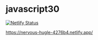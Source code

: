 # javascript30

[![Netlify Status](https://api.netlify.com/api/v1/badges/c0d69af8-05ed-4bc9-ba5e-f0a50e8b1b66/deploy-status)](https://app.netlify.com/sites/js-30/deploys)

https://nervous-hugle-4276b4.netlify.app/
